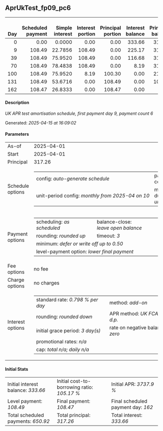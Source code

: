 <h2>AprUkTest_fp09_pc6</h2><table><thead style="vertical-align: bottom;"><th style="text-align: right;">Day</th><th style="text-align: right;">Scheduled payment</th><th style="text-align: right;">Simple interest</th><th style="text-align: right;">Interest portion</th><th style="text-align: right;">Principal portion</th><th style="text-align: right;">Interest balance</th><th style="text-align: right;">Principal balance</th><th style="text-align: right;">Total simple interest</th><th style="text-align: right;">Total interest</th><th style="text-align: right;">Total principal</th></thead><tr style="text-align: right;"><td class="ci00">0</td><td class="ci01" style="white-space: nowrap;">0.00</td><td class="ci02">0.0000</td><td class="ci03">0.00</td><td class="ci04">0.00</td><td class="ci05">333.66</td><td class="ci06">317.26</td><td class="ci07">0.0000</td><td class="ci08">0.00</td><td class="ci09">0.00</td></tr><tr style="text-align: right;"><td class="ci00">9</td><td class="ci01" style="white-space: nowrap;">108.49</td><td class="ci02">22.7856</td><td class="ci03">108.49</td><td class="ci04">0.00</td><td class="ci05">225.17</td><td class="ci06">317.26</td><td class="ci07">22.7856</td><td class="ci08">108.49</td><td class="ci09">0.00</td></tr><tr style="text-align: right;"><td class="ci00">39</td><td class="ci01" style="white-space: nowrap;">108.49</td><td class="ci02">75.9520</td><td class="ci03">108.49</td><td class="ci04">0.00</td><td class="ci05">116.68</td><td class="ci06">317.26</td><td class="ci07">98.7377</td><td class="ci08">216.98</td><td class="ci09">0.00</td></tr><tr style="text-align: right;"><td class="ci00">70</td><td class="ci01" style="white-space: nowrap;">108.49</td><td class="ci02">78.4838</td><td class="ci03">108.49</td><td class="ci04">0.00</td><td class="ci05">8.19</td><td class="ci06">317.26</td><td class="ci07">177.2214</td><td class="ci08">325.47</td><td class="ci09">0.00</td></tr><tr style="text-align: right;"><td class="ci00">100</td><td class="ci01" style="white-space: nowrap;">108.49</td><td class="ci02">75.9520</td><td class="ci03">8.19</td><td class="ci04">100.30</td><td class="ci05">0.00</td><td class="ci06">216.96</td><td class="ci07">253.1735</td><td class="ci08">333.66</td><td class="ci09">100.30</td></tr><tr style="text-align: right;"><td class="ci00">131</td><td class="ci01" style="white-space: nowrap;">108.49</td><td class="ci02">53.6716</td><td class="ci03">0.00</td><td class="ci04">108.49</td><td class="ci05">0.00</td><td class="ci06">108.47</td><td class="ci07">306.8450</td><td class="ci08">333.66</td><td class="ci09">208.79</td></tr><tr style="text-align: right;"><td class="ci00">162</td><td class="ci01" style="white-space: nowrap;">108.47</td><td class="ci02">26.8333</td><td class="ci03">0.00</td><td class="ci04">108.47</td><td class="ci05">0.00</td><td class="ci06">0.00</td><td class="ci07">333.6784</td><td class="ci08">333.66</td><td class="ci09">317.26</td></tr></table><p><h4>Description</h4><i>UK APR test amortisation schedule, first payment day 9, payment count 6</i></p><p>Generated: <i>2025-04-15 at 16:09:02</i></p><h4>Parameters</h4><table><tr><td>As-of</td><td>2025-04-01</td></tr><tr><td>Start</td><td>2025-04-01</td></tr><tr><td>Principal</td><td>317.26</td></tr><tr><td>Schedule options</td><td><table><tr><td>config: <i>auto-generate schedule</i></td><td>payment count: <i>6</i></td></tr><tr><td style="white-space: nowrap;">unit-period config: <i>monthly from 2025-04 on 10</i></td><td>max duration: <i>unlimited</i></td></tr></table></td></tr><tr><td>Payment options</td><td><table><tr><td>scheduling: <i>as scheduled</i></td><td>balance-close: <i>leave&nbsp;open&nbsp;balance</i></td></tr><tr><td>rounding: <i>rounded up</i></td><td>timeout: <i>3</i></td></tr><tr><td colspan='2'>minimum: <i>defer&nbsp;or&nbsp;write&nbsp;off&nbsp;up&nbsp;to&nbsp;0.50</i></td></tr><tr><td colspan='2'>level-payment option: <i>lower&nbsp;final&nbsp;payment</i></td></tr></table></td></tr><tr><td>Fee options</td><td>no fee</td></tr><tr><td>Charge options</td><td>no charges</td></tr><tr><td>Interest options</td><td><table><tr><td>standard rate: <i>0.798 % per day</i></td><td>method: <i>add-on</i></td></tr><tr><td>rounding: <i>rounded down</i></td><td>APR method: <i>UK FCA to 1 d.p.</i></td></tr><tr><td>initial grace period: <i>3 day(s)</i></td><td>rate on negative balance: <i>zero</i></td></tr><tr><td colspan="2">promotional rates: <i><i>n/a</i></i></td></tr><tr><td colspan="2">cap: <i>total <i>n/a</i>; daily <i>n/a</i></td></tr></table></td></tr></table><h4>Initial Stats</h4><table><tr><td>Initial interest balance: <i>333.66</i></td><td>Initial cost-to-borrowing ratio: <i>105.17 %</i></td><td>Initial APR: <i>3737.9 %</i></td></tr><tr><td>Level payment: <i>108.49</i></td><td>Final payment: <i>108.47</i></td><td>Final scheduled payment day: <i>162</i></td></tr><tr><td>Total scheduled payments: <i>650.92</i></td><td>Total principal: <i>317.26</i></td><td>Total interest: <i>333.66</i></td></tr></table>
